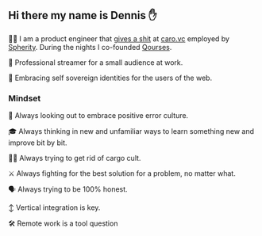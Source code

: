 ## Hi there my name is Dennis ✋

👨‍💻 I am a product engineer that [gives a shit](https://allenpike.com/2022/giving-a-shit) at [caro.vc](https://www.caro.vc) employed by [Spherity](https://www.spherity.com). During the nights I co-founded [Qourses](https://www.qours.es).

🎥 Professional streamer for a small audience at work.

🧨 Embracing self sovereign identities for the users of the web.

### Mindset

💯 Always looking out to embrace positive error culture.
 
🎓 Always thinking in new and unfamiliar ways to learn something new and improve bit by bit.
 
🙅‍♂️ Always trying to get rid of cargo cult.
 
⚔️ Always fighting for the best solution for a problem, no matter what.

🗣️ Always trying to be 100% honest.

↕️ Vertical integration is key.

🛠️ Remote work is a tool question

<!--
**DennisVonDerBey/DennisVonDerBey** is a ✨ _special_ ✨ repository because its `README.md` (this file) appears on your GitHub profile.

Here are some ideas to get you started:

- 🔭 I’m currently working on ...
- 🌱 I’m currently learning ...
- 👯 I’m looking to collaborate on ...
- 🤔 I’m looking for help with ...
- 💬 Ask me about ...
- 📫 How to reach me: ...
- 😄 Pronouns: ...
- ⚡ Fun fact: ...
-->
